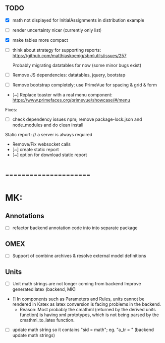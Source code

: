 ## TODO

- [x] math not displayed for InitialAssignments in distribution example
- [ ] render uncertainty nicer (currently only list)
- [x] make tables more compact
- [ ] think about strategy for supporting reports: https://github.com/matthiaskoenig/sbmlutils/issues/257

  Probably migrating datatables for now (some minor bugs exist)
- [ ] Remove JS dependencies: datatables, jquery, bootstap
- [ ] Remove bootstrap completely; use PrimeVue for spacing & grid & form
- [~] Replace toaster with a real menu component: https://www.primefaces.org/primevue/showcase/#/menu

Fixes:
- [ ] check dependency issues npm; remove package-lock.json and node_modules and do clean install

Static report:  // a server is always required 
- Remove/Fix websocket calls
- [~] create static report 
- [~] option for download static report
  
# ---------------------    
# MK:
## Annotations
- [ ] refactor backend annotation code into into separate package
## OMEX
- [ ] Support of combine archives & resolve external model definitions
## Units
- [ ] Unit math strings are not longer coming from backend
Improve generated latex (backend, MK)
- [] In components such as Parameters and Rules, units cannot be rendered in Katex as latex conversion is facing problems in the backend.
    - Reason: Most probably the cmathml (returned by the derived units function) is having xml prototypes, which is not being parsed by the cmathml_to_latex function. 
- [ ] update math string so it contains "sid = math"; eg. "a_tr = " (backend update math strings)



